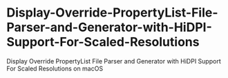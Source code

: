# Display-Override-PropertyList-File-Parser-and-Generator-with-HiDPI-Support-For-Scaled-Resolutions
Display Override PropertyList File Parser and Generator with HiDPI Support For Scaled Resolutions on macOS
